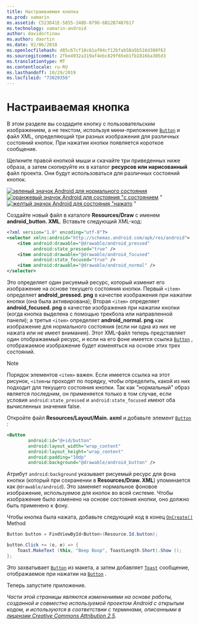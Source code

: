 ```yaml
---
title: Настраиваемая кнопка
ms.prod: xamarin
ms.assetid: C523D41E-5855-248D-079D-6B12B74B7617
ms.technology: xamarin-android
author: davidortinau
ms.author: daortin
ms.date: 02/06/2018
ms.openlocfilehash: d85c67cf18c61af04cf12bfab58a5b516d380f62
ms.sourcegitcommit: 2fbe4932a319af4ebc829f65eb1fb1816ba305d3
ms.translationtype: MT
ms.contentlocale: ru-RU
ms.lasthandoff: 10/29/2019
ms.locfileid: "73029356"
---
```

# <a name="custom-button"></a>Настраиваемая кнопка

В этом разделе вы создадите кнопку с пользовательским изображением, а не текстом, используя мини-приложение [`Button`](xref:Android.Widget.Button) и файл XML, определяющий три разных изображения для различных состояний кнопок. При нажатии кнопки появляется короткое сообщение.

Щелкните правой кнопкой мыши и скачайте три приведенных ниже образа, а затем скопируйте их в каталог **ресурсов или нарисованный** файл проекта. Они будут использоваться для различных состояний кнопок.

 [![зеленый значок Android для нормального состояния](custom-button-images/android-normal.png)](custom-button-images/android-normal.png#lightbox) [![оранжевый значок Android для состояния "с состоянием](custom-button-images/android-focused.png)](custom-button-images/android-focused.png#lightbox) " [![желтый значок Android для состояния "нажато](custom-button-images/android-pressed.png)](custom-button-images/android-pressed.png#lightbox) "

Создайте новый файл в каталоге **Resources/Draw** с именем **android_button. XML**. Вставьте следующий XML-код:

```xml
<?xml version="1.0" encoding="utf-8"?>
<selector xmlns:android="http://schemas.android.com/apk/res/android">
    <item android:drawable="@drawable/android_pressed"
          android:state_pressed="true" />
    <item android:drawable="@drawable/android_focused"
          android:state_focused="true" />
    <item android:drawable="@drawable/android_normal" />
</selector>
```

Это определяет один рисуемый ресурс, который изменит его изображение на основе текущего состояния кнопки. Первый `<item>` определяет **android_pressed. png** в качестве изображения при нажатии кнопки (она была активирована); Вторая `<item>` определяет **android_focused. png** в качестве изображения при нажатии кнопки (когда кнопка выделена с помощью трекбола или направленной панели); а третья `<item>` определяет **android_normal. png** как изображение для нормального состояния (если ни одна из них не нажата или не имеет внимания). Этот XML-файл теперь представляет один отображаемый ресурс, и если на его фоне имеется ссылка [`Button`](xref:Android.Widget.Button) , отображаемое изображение будет изменяться на основе этих трех состояний.

> [!NOTE]
> Порядок элементов `<item>` важен. Если имеется ссылка на этот рисунок, `<item>`ы проходят по порядку, чтобы определить, какой из них подходит для текущего состояния кнопки.
> Так как "нормальный" образ является последним, он применяется только в том случае, если условия `android:state_pressed` и `android:state_focused` имеют оба вычисленных значения false.

Откройте файл **Resources/Layout/Main. axml** и добавьте элемент [`Button`](xref:Android.Widget.Button) :

```xml
<Button
        android:id="@+id/button"
        android:layout_width="wrap_content"
        android:layout_height="wrap_content"
        android:padding="10dp"
        android:background="@drawable/android_button" />
```

Атрибут `android:background` указывает рисуемый ресурс для фона кнопки (который при сохранении в **Resources/Draw. XML**) упоминается как `@drawable/android`). Это заменяет нормальное фоновое изображение, используемое для кнопок во всей системе. Чтобы изображение было изменено на основе состояния кнопки, оно должно быть применено к фону.

Чтобы кнопка была нажата, добавьте следующий код в конец [`OnCreate()`](xref:Android.App.Activity.OnCreate*)
Method

```csharp
Button button = FindViewById<Button>(Resource.Id.button);

button.Click += (o, e) => {
    Toast.MakeText (this, "Beep Boop", ToastLength.Short).Show ();
};
```

Это захватывает [`Button`](xref:Android.Widget.Button) из макета, а затем добавляет [`Toast`](xref:Android.Widget.Toast) сообщение, отображаемое при нажатии на [`Button`](xref:Android.Widget.Button) .

Теперь запустите приложение.

*Части этой страницы являются изменениями на основе работы, созданной и совместно используемой проектом Android с открытым кодом, и используются в соответствии с терминами, описанными в* [*лицензии
Creative Commons Attribution 2,5*](https://creativecommons.org/licenses/by/2.5/).
